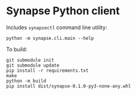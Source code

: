 # Synapse Python client

Includes `synapsectl` command line utility:

    python -m synapse.cli.main --help

To build:

    git submodule init
    git submodule update
    pip install -r requirements.txt
    make
    python -m build
    pip install dist/synapse-0.1.0-py3-none-any.whl 